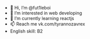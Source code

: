 - 👋 Hi, I’m @fut1leboi
- 👀 I’m interested in web developing
- 🌱 I’m currently learning reactjs
- 📫 Reach me vk.com/tyrannozavrex
- English skill: B2

<!---
fut1leboi/fut1leboi is a ✨ special ✨ repository because its `README.md` (this file) appears on your GitHub profile.
You can click the Preview link to take a look at your changes.
--->
